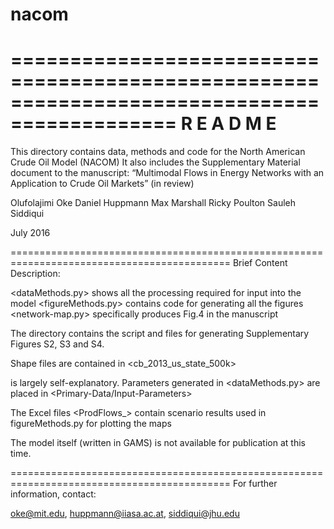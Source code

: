 # nacom

============================================================================================
R E A D M E
============================================================================================

This directory contains data, methods and code for the North American Crude Oil Model (NACOM)
It also includes the Supplementary Material document to the manuscript:
“Multimodal Flows in Energy Networks with an Application to Crude Oil Markets” (in review)

Olufolajimi Oke
Daniel Huppmann
Max Marshall
Ricky Poulton
Sauleh Siddiqui

July 2016

============================================================================================
Brief Content Description:

<dataMethods.py> shows all the processing required for input into the model
<figureMethods.py> contains code for generating all the figures
<network-map.py> specifically produces Fig.4 in the manuscript

The directory <Base-Year-Validation/> contains the script and files for generating Supplementary
Figures S2, S3 and S4.

Shape files are contained in <cb_2013_us_state_500k>

<primary-data/> is largely self-explanatory. Parameters generated in <dataMethods.py> are placed in 
<Primary-Data/Input-Parameters>

The Excel files <ProdFlows_> contain scenario results used in figureMethods.py for plotting the maps

The model itself (written in GAMS) is not available for publication at this time.


============================================================================================
For further information, contact:

oke@mit.edu, huppmann@iiasa.ac.at, siddiqui@jhu.edu
